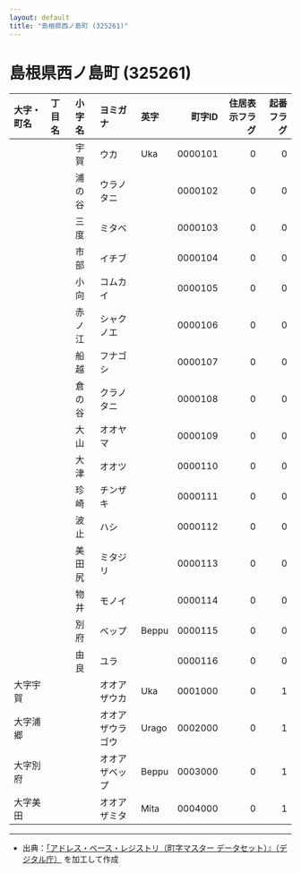 ```yaml
---
layout: default
title: "島根県西ノ島町 (325261)"
---
```


# 島根県西ノ島町 (325261)

| 大字・町名 | 丁目名 | 小字名 | ヨミガナ | 英字 | 町字ID | 住居表示フラグ | 起番フラグ |
|:--------|:------|:------|:-----------------|:---------------------|--------:|----------:|--------:|
|  |  | 宇賀 | ウカ | Uka | 0000101 | 0 | 0 |
|  |  | 浦の谷 | ウラノタニ |  | 0000102 | 0 | 0 |
|  |  | 三度 | ミタベ |  | 0000103 | 0 | 0 |
|  |  | 市部 | イチブ |  | 0000104 | 0 | 0 |
|  |  | 小向 | コムカイ |  | 0000105 | 0 | 0 |
|  |  | 赤ノ江 | シャクノエ |  | 0000106 | 0 | 0 |
|  |  | 船越 | フナゴシ |  | 0000107 | 0 | 0 |
|  |  | 倉の谷 | クラノタニ |  | 0000108 | 0 | 0 |
|  |  | 大山 | オオヤマ |  | 0000109 | 0 | 0 |
|  |  | 大津 | オオツ |  | 0000110 | 0 | 0 |
|  |  | 珍崎 | チンザキ |  | 0000111 | 0 | 0 |
|  |  | 波止 | ハシ |  | 0000112 | 0 | 0 |
|  |  | 美田尻 | ミタジリ |  | 0000113 | 0 | 0 |
|  |  | 物井 | モノイ |  | 0000114 | 0 | 0 |
|  |  | 別府 | ベップ | Beppu | 0000115 | 0 | 0 |
|  |  | 由良 | ユラ |  | 0000116 | 0 | 0 |
| 大字宇賀 |  |  | オオアザウカ | Uka | 0001000 | 0 | 1 |
| 大字浦郷 |  |  | オオアザウラゴウ | Urago | 0002000 | 0 | 1 |
| 大字別府 |  |  | オオアザベップ | Beppu | 0003000 | 0 | 1 |
| 大字美田 |  |  | オオアザミタ | Mita | 0004000 | 0 | 1 |

---

- 出典：[「アドレス・ベース・レジストリ（町字マスター データセット）』（デジタル庁）](https://www.digital.go.jp/policies/base_registry_address/) を加工して作成